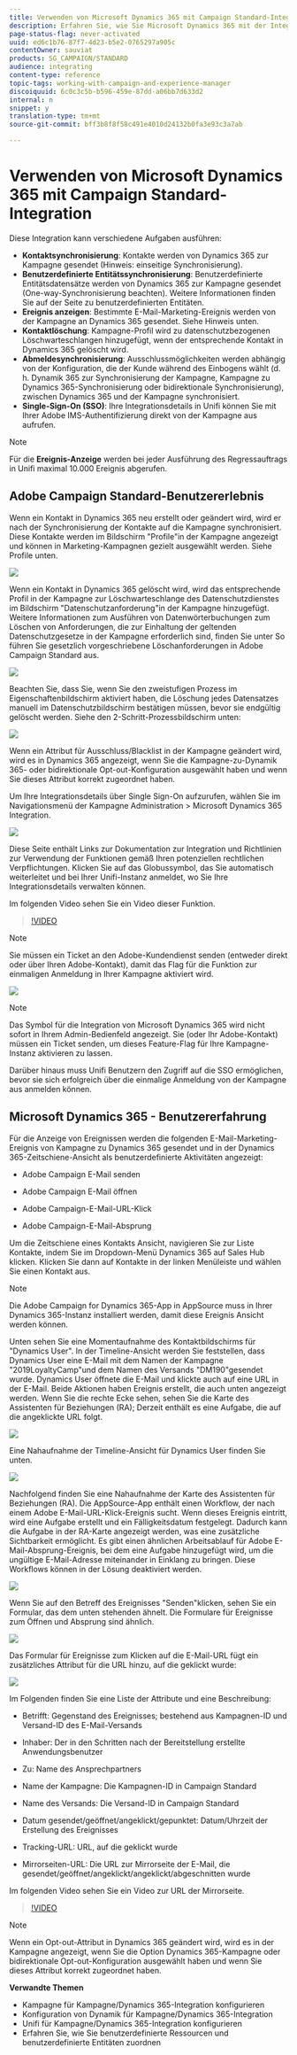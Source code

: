 ```yaml
---
title: Verwenden von Microsoft Dynamics 365 mit Campaign Standard-Integration
description: Erfahren Sie, wie Sie Microsoft Dynamics 365 mit der Integration von Campaign Standards verwenden.
page-status-flag: never-activated
uuid: ed6c1b76-87f7-4d23-b5e2-0765297a905c
contentOwner: sauviat
products: SG_CAMPAIGN/STANDARD
audience: integrating
content-type: reference
topic-tags: working-with-campaign-and-experience-manager
discoiquuid: 6c0c3c5b-b596-459e-87dd-a06bb7d633d2
internal: n
snippet: y
translation-type: tm+mt
source-git-commit: bff3b8f8f58c491e4010d24132b0fa3e93c3a7ab

---
```



# Verwenden von Microsoft Dynamics 365 mit Campaign Standard-Integration

Diese Integration kann verschiedene Aufgaben ausführen:

* **Kontaktsynchronisierung**: Kontakte werden von Dynamics 365 zur Kampagne gesendet (Hinweis: einseitige Synchronisierung).
* **Benutzerdefinierte Entitätssynchronisierung**: Benutzerdefinierte Entitätsdatensätze werden von Dynamics 365 zur Kampagne gesendet (One-way-Synchronisierung beachten).  Weitere Informationen finden Sie auf der Seite zu benutzerdefinierten Entitäten.
* **Ereignis anzeigen**: Bestimmte E-Mail-Marketing-Ereignis werden von der Kampagne an Dynamics 365 gesendet. Siehe Hinweis unten.
* **Kontaktlöschung**: Kampagne-Profil wird zu datenschutzbezogenen Löschwarteschlangen hinzugefügt, wenn der entsprechende Kontakt in Dynamics 365 gelöscht wird.
* **Abmeldesynchronisierung**: Ausschlussmöglichkeiten werden abhängig von der Konfiguration, die der Kunde während des Einbogens wählt (d. h. Dynamik 365 zur Synchronisierung der Kampagne, Kampagne zu Dynamics 365-Synchronisierung oder bidirektionale Synchronisierung), zwischen Dynamics 365 und der Kampagne synchronisiert.
* **Single-Sign-On (SSO)**: Ihre Integrationsdetails in Unifi können Sie mit Ihrer Adobe IMS-Authentifizierung direkt von der Kampagne aus aufrufen.

>[!NOTE]
>
>Für die **Ereignis-Anzeige** werden bei jeder Ausführung des Regressauftrags in Unifi maximal 10.000 Ereignis abgerufen.

## Adobe Campaign Standard-Benutzererlebnis

Wenn ein Kontakt in Dynamics 365 neu erstellt oder geändert wird, wird er nach der Synchronisierung der Kontakte auf die Kampagne synchronisiert.  Diese Kontakte werden im Bildschirm &quot;Profile&quot;in der Kampagne angezeigt und können in Marketing-Kampagnen gezielt ausgewählt werden.  Siehe Profile unten.

![](assets/MSdynamicsACS-usage1.png)

Wenn ein Kontakt in Dynamics 365 gelöscht wird, wird das entsprechende Profil in der Kampagne zur Löschwarteschlange des Datenschutzdienstes im Bildschirm &quot;Datenschutzanforderung&quot;in der Kampagne hinzugefügt.  Weitere Informationen zum Ausführen von Datenwörterbuchungen zum Löschen von Anforderungen, die zur Einhaltung der geltenden Datenschutzgesetze in der Kampagne erforderlich sind, finden Sie unter So führen Sie gesetzlich vorgeschriebene Löschanforderungen in Adobe Campaign Standard aus.

![](assets/MSdynamicsACS-usage2.png)

Beachten Sie, dass Sie, wenn Sie den zweistufigen Prozess im Eigenschaftenbildschirm aktiviert haben, die Löschung jedes Datensatzes manuell im Datenschutzbildschirm bestätigen müssen, bevor sie endgültig gelöscht werden.  Siehe den 2-Schritt-Prozessbildschirm unten:

![](assets/MSdynamicsACS-usage3.png)

Wenn ein Attribut für Ausschluss/Blacklist in der Kampagne geändert wird, wird es in Dynamics 365 angezeigt, wenn Sie die Kampagne-zu-Dynamik 365- oder bidirektionale Opt-out-Konfiguration ausgewählt haben und wenn Sie dieses Attribut korrekt zugeordnet haben.

Um Ihre Integrationsdetails über Single Sign-On aufzurufen, wählen Sie im Navigationsmenü der Kampagne Administration > Microsoft Dynamics 365 Integration.

![](assets/sso_d365_admin_panel.png)

Diese Seite enthält Links zur Dokumentation zur Integration und Richtlinien zur Verwendung der Funktionen gemäß Ihren potenziellen rechtlichen Verpflichtungen. Klicken Sie auf das Globussymbol, das Sie automatisch weiterleitet und bei Ihrer Unifi-Instanz anmeldet, wo Sie Ihre Integrationsdetails verwalten können.

Im folgenden Video sehen Sie ein Video dieser Funktion.

>[!VIDEO](https://video.tv.adobe.com/v/29254)

>[!NOTE]
>
>Sie müssen ein Ticket an den Adobe-Kundendienst senden (entweder direkt oder über Ihren Adobe-Kontakt), damit das Flag für die Funktion zur einmaligen Anmeldung in Ihrer Kampagne aktiviert wird.

![](assets/sso_screen.png)

>[!NOTE]
>
>Das Symbol für die Integration von Microsoft Dynamics 365 wird nicht sofort in Ihrem Admin-Bedienfeld angezeigt.  Sie (oder Ihr Adobe-Kontakt) müssen ein Ticket senden, um dieses Feature-Flag für Ihre Kampagne-Instanz aktivieren zu lassen.
>
>Darüber hinaus muss Unifi Benutzern den Zugriff auf die SSO ermöglichen, bevor sie sich erfolgreich über die einmalige Anmeldung von der Kampagne aus anmelden können.

## Microsoft Dynamics 365 - Benutzererfahrung

Für die Anzeige von Ereignissen werden die folgenden E-Mail-Marketing-Ereignis von Kampagne zu Dynamics 365 gesendet und in der Dynamics 365-Zeitschiene-Ansicht als benutzerdefinierte Aktivitäten angezeigt:

* Adobe Campaign E-Mail senden

* Adobe Campaign E-Mail öffnen

* Adobe Campaign-E-Mail-URL-Klick

* Adobe Campaign-E-Mail-Absprung

Um die Zeitschiene eines Kontakts Ansicht, navigieren Sie zur Liste Kontakte, indem Sie im Dropdown-Menü Dynamics 365 auf Sales Hub klicken.  Klicken Sie dann auf Kontakte in der linken Menüleiste und wählen Sie einen Kontakt aus.

>[!NOTE]
>
>Die Adobe Campaign for Dynamics 365-App in AppSource muss in Ihrer Dynamics 365-Instanz installiert werden, damit diese Ereignis Ansicht werden können.

Unten sehen Sie eine Momentaufnahme des Kontaktbildschirms für &quot;Dynamics User&quot;.  In der Timeline-Ansicht werden Sie feststellen, dass Dynamics User eine E-Mail mit dem Namen der Kampagne &quot;2019LoyaltyCamp&quot;und dem Namen des Versands &quot;DM190&quot;gesendet wurde.  Dynamics User öffnete die E-Mail und klickte auch auf eine URL in der E-Mail. Beide Aktionen haben Ereignis erstellt, die auch unten angezeigt werden.  Wenn Sie die rechte Ecke sehen, sehen Sie die Karte des Assistenten für Beziehungen (RA); Derzeit enthält es eine Aufgabe, die auf die angeklickte URL folgt.

![](assets/MSdynamicsACS-usage4.png)

Eine Nahaufnahme der Timeline-Ansicht für Dynamics User finden Sie unten.

![](assets/MSdynamicsACS-usage5.png)

Nachfolgend finden Sie eine Nahaufnahme der Karte des Assistenten für Beziehungen (RA).  Die AppSource-App enthält einen Workflow, der nach einem Adobe E-Mail-URL-Klick-Ereignis sucht.  Wenn dieses Ereignis eintritt, wird eine Aufgabe erstellt und ein Fälligkeitsdatum festgelegt.  Dadurch kann die Aufgabe in der RA-Karte angezeigt werden, was eine zusätzliche Sichtbarkeit ermöglicht.  Es gibt einen ähnlichen Arbeitsablauf für Adobe E-Mail-Absprung-Ereignis, bei dem eine Aufgabe hinzugefügt wird, um die ungültige E-Mail-Adresse miteinander in Einklang zu bringen.  Diese Workflows können in der Lösung deaktiviert werden.

![](assets/MSdynamicsACS-usage6.png)

Wenn Sie auf den Betreff des Ereignisses &quot;Senden&quot;klicken, sehen Sie ein Formular, das dem unten stehenden ähnelt.  Die Formulare für Ereignisse zum Öffnen und Absprung sind ähnlich.

![](assets/mirror_page_url_send.png)

Das Formular für Ereignisse zum Klicken auf die E-Mail-URL fügt ein zusätzliches Attribut für die URL hinzu, auf die geklickt wurde:

![](assets/mirror_page_url_click.png)

Im Folgenden finden Sie eine Liste der Attribute und eine Beschreibung:

* Betrifft: Gegenstand des Ereignisses; bestehend aus Kampagnen-ID und Versand-ID des E-Mail-Versands

* Inhaber: Der in den Schritten nach der Bereitstellung erstellte Anwendungsbenutzer

* Zu: Name des Ansprechpartners

* Name der Kampagne: Die Kampagnen-ID in Campaign Standard

* Name des Versands: Die Versand-ID in Campaign Standard

* Datum gesendet/geöffnet/angeklickt/gepunktet: Datum/Uhrzeit der Erstellung des Ereignisses

* Tracking-URL: URL, auf die geklickt wurde

* Mirrorseiten-URL: Die URL zur Mirrorseite der E-Mail, die gesendet/geöffnet/angeklickt/angeklickt/abgeschnitten wurde

Im folgenden Video sehen Sie ein Video zur URL der Mirrorseite.

>[!VIDEO](https://video.tv.adobe.com/v/29253)

>[!NOTE]
>
>Wenn ein Opt-out-Attribut in Dynamics 365 geändert wird, wird es in der Kampagne angezeigt, wenn Sie die Option Dynamics 365-Kampagne oder bidirektionale Opt-out-Konfiguration ausgewählt haben und wenn Sie dieses Attribut korrekt zugeordnet haben.

**Verwandte Themen**

* Kampagne für Kampagne/Dynamics 365-Integration konfigurieren
* Konfiguration von Dynamik für Kampagne/Dynamics 365-Integration
* Unifi für Kampagne/Dynamics 365-Integration konfigurieren
* Erfahren Sie, wie Sie benutzerdefinierte Ressourcen und benutzerdefinierte Entitäten zuordnen